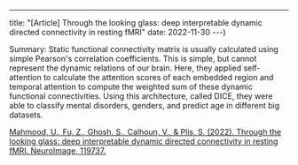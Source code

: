 ---
title: "[Article]  Through the looking glass: deep interpretable dynamic directed connectivity in resting fMRI"
date: 2022-11-30
---)

Summary: Static functional connectivity matrix is usually calculated using simple Pearson's correlation coefficients. This is simple, but cannot represent the dynamic relations of our brain. Here, they applied self-attention to calculate the attention scores of each embedded region and temporal attention to compute the weighted sum of these dynamic functional connectivities. Using this architecture, called DICE, they were able to classify mental disorders, genders, and predict age in different big datasets. 

[Mahmood, U., Fu, Z., Ghosh, S., Calhoun, V., & Plis, S. (2022). Through the looking glass: deep interpretable dynamic directed connectivity in resting fMRI. NeuroImage, 119737.
](https://bspl.korea.ac.kr/Board/Members_Only/Lab_Seminar/HJD/Mahmood(2022)_22nov30.pdf)



